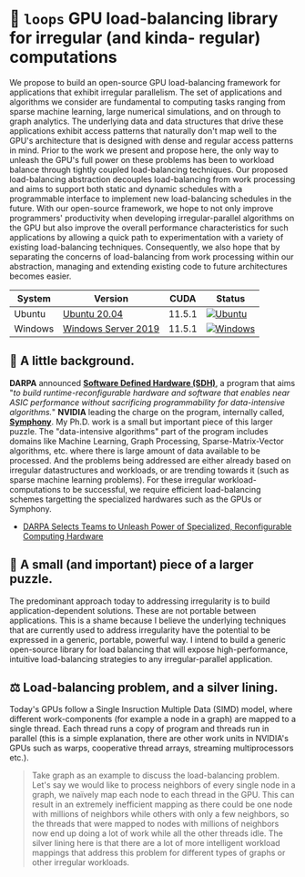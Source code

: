 # 🐧 `loops` GPU load-balancing library for irregular (and kinda- regular) computations
We propose to build an open-source GPU load-balancing framework for applications that exhibit irregular parallelism. The set of applications and algorithms we consider are fundamental to computing tasks ranging from sparse machine learning, large numerical simulations, and on through to graph analytics. The underlying data and data structures that drive these applications exhibit access patterns that naturally don't map well to the GPU's architecture that is designed with dense and regular access patterns in mind. Prior to the work we present and propose here, the only way to unleash the GPU's full power on these problems has been to workload balance through tightly coupled load-balancing techniques. Our proposed load-balancing abstraction decouples load-balancing from work processing and aims to support both static and dynamic schedules with a programmable interface to implement new load-balancing schedules in the future. With our open-source framework, we hope to not only improve programmers' productivity when developing irregular-parallel algorithms on the GPU but also improve the overall performance characteristics for such applications by allowing a quick path to experimentation with a variety of existing load-balancing techniques. Consequently, we also hope that by separating the concerns of load-balancing from work processing within our abstraction, managing and extending existing code to future architectures becomes easier.

| System  | Version                                                                                                                                                    | CUDA   | Status                                                                                                                                                   |
|---------|------------------------------------------------------------------------------------------------------------------------------------------------------------|--------|----------------------------------------------------------------------------------------------------------------------------------------------------------|
| Ubuntu  | [Ubuntu 20.04](https://docs.github.com/en/actions/using-github-hosted-runners/about-github-hosted-runners#supported-runners-and-hardware-resources)        | 11.5.1 | [![Ubuntu](https://github.com/neoblizz/loops/actions/workflows/ubuntu.yml/badge.svg)](https://github.com/neoblizz/loops/actions/workflows/ubuntu.yml)    |
| Windows | [Windows Server 2019](https://docs.github.com/en/actions/using-github-hosted-runners/about-github-hosted-runners#supported-runners-and-hardware-resources) | 11.5.1 | [![Windows](https://github.com/neoblizz/loops/actions/workflows/windows.yml/badge.svg)](https://github.com/neoblizz/loops/actions/workflows/windows.yml) |

## :musical_note: A little background.
**DARPA** announced [**Software Defined Hardware (SDH)**](https://www.darpa.mil/program/software-defined-hardware), a program that aims "*to build runtime-reconfigurable hardware and software that enables near ASIC performance without sacrificing programmability for data-intensive algorithms.*" **NVIDIA** leading the charge on the program, internally called, [**Symphony**](https://blogs.nvidia.com/blog/2018/07/24/darpa-research-post-moores-law/). My Ph.D. work is a small but important piece of this larger puzzle. The "data-intensive algorithms" part of the program includes domains like Machine Learning, Graph Processing, Sparse-Matrix-Vector algorithms, etc. where there is large amount of data available to be processed. And the problems being addressed are either already based on irregular datastructures and workloads, or are trending towards it (such as sparse machine learning problems). For these irregular workload-computations to be successful, we require efficient load-balancing schemes targetting the specialized hardwares such as the GPUs or Symphony.
- [DARPA Selects Teams to Unleash Power of Specialized, Reconfigurable Computing Hardware](https://www.darpa.mil/news-events/2018-07-24a)

## 🧩 A small (and important) piece of a larger puzzle.
The predominant approach today to addressing irregularity is to build application-dependent solutions. These are not portable between applications. This is a shame because I believe the underlying techniques that are currently used to address irregularity have the potential to be expressed in a generic, portable, powerful way. I intend to build a generic open-source library for load balancing that will expose high-performance, intuitive load-balancing strategies to any irregular-parallel application.

## ⚖️ Load-balancing problem, and a silver lining.
Today's GPUs follow a Single Insruction Multiple Data (SIMD) model, where different work-components (for example a node in a graph) are mapped to a single thread. Each thread runs a copy of program and threads run in parallel (this is a simple explanation, there are other work units in NVIDIA's GPUs such as warps, cooperative thread arrays, streaming multiprocessors etc.). 

> Take graph as an example to discuss the load-balancing problem. Let's say we would like to process neighbors of every single node in a graph, we naïvely map each node to each thread in the GPU. This can result in an extremely inefficient mapping as there could be one node with millions of neighbors while others with only a few neighbors, so the threads that were mapped to nodes with millions of neighbors now end up doing a lot of work while all the other threads idle. The silver lining here is that there are a lot of more intelligent workload mappings that address this problem for different types of graphs or other irregular workloads.

